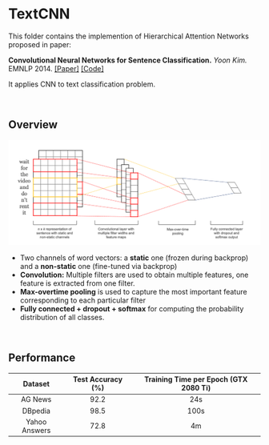 # TextCNN

This folder contains the implemention of Hierarchical Attention Networks proposed in paper:

**Convolutional Neural Networks for Sentence Classification.** *Yoon Kim.* EMNLP 2014. [[Paper]](https://www.aclweb.org/anthology/D14-1181.pdf) [[Code]](https://github.com/yoonkim/CNN_sentence)

It applies CNN to text classification problem.


&nbsp;

## Overview

![TextCNN](../../docs/img/TextCNN.png)

- Two channels of word vectors: a **static** one (frozen during backprop) and a **non-static** one (fine-tuned via backprop)
- **Convolution:** Multiple filters are used to obtain multiple features, one feature is extracted from one filter.
- **Max-overtime pooling** is used to capture the most important feature corresponding to each particular filter
- **Fully connected + dropout + softmax** for computing the probability distribution of all classes.


&nbsp;

## Performance

|    Dataset    | Test Accuracy (%) | Training Time per Epoch (GTX 2080 Ti) |
| :-----------: | :---------------: | :-----------------------------------: |
|    AG News    |       92.2        |                  24s                  |
|    DBpedia    |       98.5        |                 100s                  |
| Yahoo Answers |       72.8        |                  4m                   |
